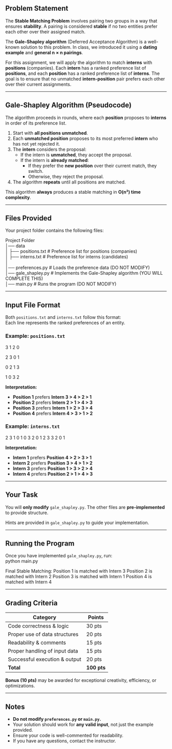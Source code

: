 ## Problem Statement  
The **Stable Matching Problem** involves pairing two groups in a way that ensures **stability**. A pairing is considered **stable** if no two entities prefer each other over their assigned match.  

The **Gale-Shapley algorithm** (Deferred Acceptance Algorithm) is a well-known solution to this problem. In class, we introduced it using a **dating example** and **general n × n pairings**.  

For this assignment, we will apply the algorithm to match **interns** with **positions** (companies). Each **intern** has a ranked preference list of **positions**, and each **position** has a ranked preference list of **interns**. The goal is to ensure that no unmatched **intern-position** pair prefers each other over their current assignments.

---

## Gale-Shapley Algorithm (Pseudocode)  
The algorithm proceeds in rounds, where each **position** proposes to **interns** in order of its preference list.

1. Start with **all positions unmatched**.  
2. Each **unmatched position** proposes to its most preferred **intern** who has not yet rejected it.  
3. The **intern** considers the proposal:
   - If the intern is **unmatched**, they accept the proposal.  
   - If the intern is **already matched**:
     - If they prefer the **new position** over their current match, they switch.
     - Otherwise, they reject the proposal.  
4. The algorithm **repeats** until all positions are matched.  

This algorithm **always** produces a stable matching in **O(n²) time complexity**.

---

## Files Provided  
Your project folder contains the following files:

Project Folder  
│── data  
│   ├── positions.txt    # Preference list for positions (companies)  
│   ├── interns.txt      # Preference list for interns (candidates)  
│  
│── preferences.py       # Loads the preference data (DO NOT MODIFY)  
│── gale_shapley.py      # Implements the Gale-Shapley algorithm (YOU WILL COMPLETE THIS)  
│── main.py              # Runs the program (DO NOT MODIFY)  

---

## Input File Format  
Both `positions.txt` and `interns.txt` follow this format:  
Each line represents the ranked preferences of an entity.

### Example: `positions.txt`  
3 1 2 0

2 3 0 1

0 2 1 3

1 0 3 2

**Interpretation:**  
- **Position 1** prefers **Intern 3 > 4 > 2 > 1**  
- **Position 2** prefers **Intern 2 > 1 > 4 > 3**  
- **Position 3** prefers **Intern 1 > 2 > 3 > 4**  
- **Position 4** prefers **Intern 4 > 3 > 1 > 2**  

### Example: `interns.txt`  
2 3 1 0
1 0 3 2
0 1 2 3
3 2 0 1

**Interpretation:**  
- **Intern 1** prefers **Position 4 > 2 > 3 > 1**  
- **Intern 2** prefers **Position 3 > 4 > 1 > 2**  
- **Intern 3** prefers **Position 1 > 3 > 2 > 4**  
- **Intern 4** prefers **Position 2 > 1 > 4 > 3**  
---

## Your Task  
You will **only modify** `gale_shapley.py`. The other files are **pre-implemented** to provide structure.

Hints are provided in `gale_shapley.py` to guide your implementation.

---

## Running the Program  
Once you have implemented `gale_shapley.py`, run:  
python main.py  

Final Stable Matching:
Position 1 is matched with Intern 3
Position 2 is matched with Intern 2
Position 3 is matched with Intern 1
Position 4 is matched with Intern 4

---

## Grading Criteria  
| **Category**                  | **Points** |  
|-------------------------------|------------|  
| Code correctness & logic      | 30 pts     |  
| Proper use of data structures | 20 pts     |  
| Readability & comments        | 15 pts     |  
| Proper handling of input data | 15 pts     |  
| Successful execution & output | 20 pts     |  
| **Total**                     | **100 pts**|  

**Bonus (10 pts)** may be awarded for exceptional creativity, efficiency, or optimizations.

---

## Notes  
- **Do not modify `preferences.py` or `main.py`.**  
- Your solution should work for **any valid input**, not just the example provided.  
- Ensure your code is well-commented for readability.  
- If you have any questions, contact the instructor.  
